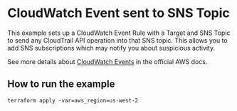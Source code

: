 # CloudWatch Event sent to SNS Topic

This example sets up a CloudWatch Event Rule with a Target and SNS Topic
to send any CloudTrail API operation into that SNS topic. This allows you
to add SNS subscriptions which may notify you about suspicious activity.

See more details about [CloudWatch Events](http://docs.aws.amazon.com/AmazonCloudWatch/latest/DeveloperGuide/WhatIsCloudWatchEvents.html)
in the official AWS docs.

## How to run the example

```
terraform apply -var=aws_region=us-west-2
```
